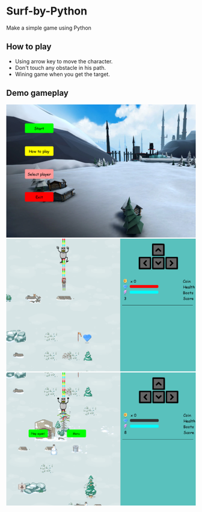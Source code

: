 # Surf-by-Python
Make a simple game using Python

## How to play
- Using arrow key to move the character.
- Don't touch any obstacle in his path.
- Wining game when you get the target.

## Demo gameplay
<img src='demo1.png' width='700'>
<img src='demo2.png' width='700'>
<img src='demo3.png' width='700'>
